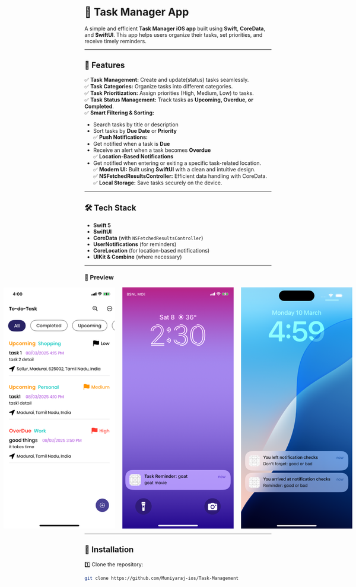 # 📌 Task Manager App  

A simple and efficient **Task Manager iOS app** built using **Swift**, **CoreData**, and **SwiftUI**. This app helps users organize their tasks, set priorities, and receive timely reminders.

---

## 🚀 Features  

✅ **Task Management:** Create and update(status) tasks seamlessly.  
✅ **Task Categories:** Organize tasks into different categories.  
✅ **Task Prioritization:** Assign priorities (High, Medium, Low) to tasks.  
✅ **Task Status Management:** Track tasks as **Upcoming, Overdue, or Completed**.  
✅ **Smart Filtering & Sorting:**  
- Search tasks by title or description  
- Sort tasks by **Due Date** or **Priority**  
✅ **Push Notifications:**  
- Get notified when a task is **Due**  
- Receive an alert when a task becomes **Overdue**  
✅ **Location-Based Notifications**  
- Get notified when entering or exiting a specific task-related location.  
✅ **Modern UI:** Built using **SwiftUI** with a clean and intuitive design.  
✅ **NSFetchedResultsController:** Efficient data handling with CoreData.  
✅ **Local Storage:** Save tasks securely on the device.  

---

## 🛠 Tech Stack  

- **Swift 5**  
- **SwiftUI**  
- **CoreData** (with `NSFetchedResultsController`)  
- **UserNotifications** (for reminders)  
- **CoreLocation** (for location-based notifications)  
- **UIKit & Combine** (where necessary)  

---

### 📸 Preview  

<p align="center" style="display: flex; justify-content: center; gap: 20px;">
  <img src="https://raw.githubusercontent.com/Muniyaraj-ios/assets/main/tasks/task_list_page.png" alt="Preview 1" width="300">
  <img src="https://raw.githubusercontent.com/Muniyaraj-ios/assets/main/tasks/task_reminder.png" alt="Preview 2" width="300">
  <img src="https://raw.githubusercontent.com/Muniyaraj-ios/assets/main/tasks/location_based_notification.png" alt="Preview 3" width="300">
</p>

---

## 📲 Installation  

1️⃣ Clone the repository:  
```sh
git clone https://github.com/Muniyaraj-ios/Task-Management
